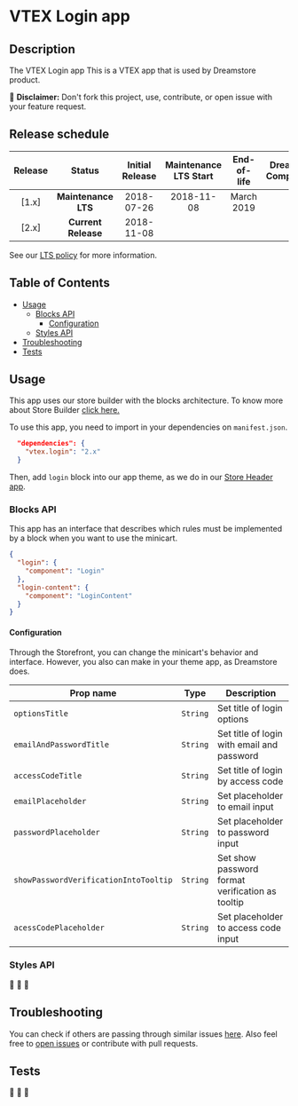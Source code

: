 # VTEX Login app 

## Description

The VTEX Login app 
This is a VTEX app that is used by Dreamstore product.

:loudspeaker: **Disclaimer:** Don't fork this project, use, contribute, or open issue with your feature request.

## Release schedule
| Release  | Status              | Initial Release | Maintenance LTS Start | End-of-life | Dreamstore Compatibility
| :--:     | :---:               |  :---:          | :---:                 | :---:       | :---: 
| [1.x]    | **Maintenance LTS** |  2018-07-26     | 2018-11-08            | March 2019  | 1.x
| [2.x]    | **Current Release** |  2018-11-08     |                       |             | 2.x

See our [LTS policy](https://github.com/vtex-apps/awesome-io#lts-policy) for more information.

## Table of Contents
- [Usage](#usage)
  - [Blocks API](#blocks-api)
    - [Configuration](#configuration)
  - [Styles API](#styles-api)
- [Troubleshooting](#troubleshooting)
- [Tests](#tests)

## Usage

This app uses our store builder with the blocks architecture. To know more about Store Builder [click here.](https://help.vtex.com/en/tutorial/understanding-storebuilder-and-stylesbuilder#structuring-and-configuring-our-store-with-object-object)

To use this app, you need to import in your dependencies on `manifest.json`.

```json
  "dependencies": {
    "vtex.login": "2.x"
  }
```

Then, add `login` block into our app theme, as we do in our [Store Header app](https://github.com/vtex-apps/store-header/blob/master/store/blocks.json).

### Blocks API
This app has an interface that describes which rules must be implemented by a block when you want to use the minicart.

<!-- TODO find good example -->
```json
{
  "login": {
    "component": "Login"
  },
  "login-content": {
    "component": "LoginContent"
  }
}
```

#### Configuration 
Through the Storefront, you can change the minicart's behavior and interface. However, you also can make in your theme app, as Dreamstore does.

| Prop name          | Type       | Description                                                                 |
| ------------------ | ---------- | --------------------------------------------------------------------------- |
| `optionsTitle` | `String` | Set title of login options |
| `emailAndPasswordTitle` | `String` | Set title of login with email and password |
| `accessCodeTitle` | `String` | Set title of login by access code |
| `emailPlaceholder` | `String` | Set placeholder to email input |
| `passwordPlaceholder` | `String` | Set placeholder to password input |
| `showPasswordVerificationIntoTooltip` | `String` | Set show password format verification as tooltip |
| `acessCodePlaceholder` | `String` | Set placeholder to access code input |

### Styles API
:construction: :construction: :construction:

## Troubleshooting
You can check if others are passing through similar issues [here](https://github.com/vtex-apps/login/issues). Also feel free to [open issues](https://github.com/vtex-apps/login/issues/new) or contribute with pull requests.

## Tests
:construction: :construction: :construction: